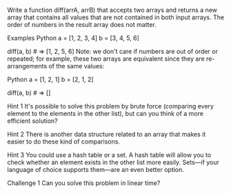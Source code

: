 Write a function diff(arrA, arrB) that accepts two arrays and returns a new array that contains all values that are not contained in both input arrays. The order of numbers in the result array does not matter.

Examples
Python
a = [1, 2, 3, 4]
b = [3, 4, 5, 6]

diff(a, b) # => [1, 2, 5, 6]
Note: we don't care if numbers are out of order or repeated; for example, these two arrays are equivalent since they are re-arrangements of the same values:

Python
a = [1, 2, 1]
b = [2, 1, 2]

diff(a, b) # => []

Hint 1
It's possible to solve this problem by brute force (comparing every element to the elements in the other list), but can you think of a more efficient solution?


Hint 2
There is another data structure related to an array that makes it easier to do these kind of comparisons.


Hint 3
You could use a hash table or a set. A hash table will allow you to check whether an element exists in the other list more easily. Sets—if your language of choice supports them—are an even better option.


Challenge 1
Can you solve this problem in linear time?
